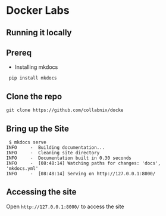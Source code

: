 # Docker Labs 

## Running it locally

## Prereq

- Installing mkdocs

```
 pip install mkdocs
```



## Clone the repo

```
git clone https://github.com/collabnix/docke
```

## Bring up the Site

```
 $ mkdocs serve
INFO     -  Building documentation...
INFO     -  Cleaning site directory
INFO     -  Documentation built in 0.30 seconds
INFO     -  [08:48:14] Watching paths for changes: 'docs', 'mkdocs.yml'
INFO     -  [08:48:14] Serving on http://127.0.0.1:8000/
```

## Accessing the site

Open ```http://127.0.0.1:8000/``` to access the site



